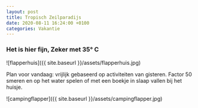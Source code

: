 ```yaml
---
layout: post
title: Tropisch Zeilparadijs
date: 2020-08-11 16:24:00 +0100
categories: Vakantie
---
```


### Het is hier fijn, Zeker met 35° C

![flapperhuis]({{ site.baseurl }}/assets/flapperhuis.jpg)  

Plan voor vandaag: vrijlijk gebaseerd op activiteiten van gisteren. Factor 50 smeren en op het water spelen of met een boekje in slaap vallen bij het huisje.

![campingflapper]({{ site.baseurl }}/assets/campingflapper.jpg)
